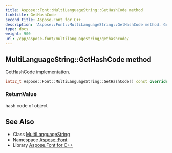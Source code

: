 ```yaml
---
title: Aspose::Font::MultiLanguageString::GetHashCode method
linktitle: GetHashCode
second_title: Aspose.Font for C++
description: 'Aspose::Font::MultiLanguageString::GetHashCode method. GetHashCode implementation in C++.'
type: docs
weight: 900
url: /cpp/aspose.font/multilanguagestring/gethashcode/
---
```

## MultiLanguageString::GetHashCode method


GetHashCode implementation.

```cpp
int32_t Aspose::Font::MultiLanguageString::GetHashCode() const override
```


### ReturnValue

hash code of object

## See Also

* Class [MultiLanguageString](../)
* Namespace [Aspose::Font](../../)
* Library [Aspose.Font for C++](../../../)
